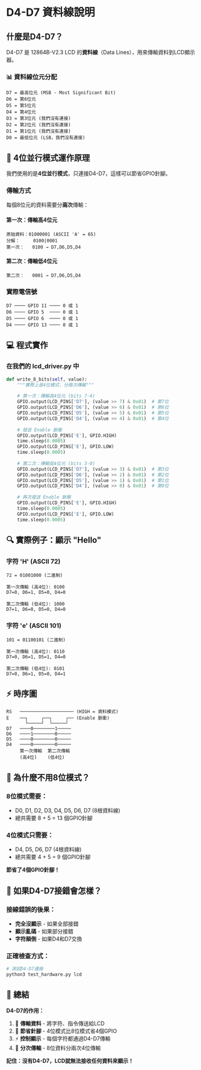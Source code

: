 # D4-D7 資料線說明

## 什麼是D4-D7？

D4-D7 是 12864B-V2.3 LCD 的**資料線**（Data Lines），用來傳輸資料到LCD顯示器。

### 📊 **資料線位元分配**
```
D7 = 最高位元 (MSB - Most Significant Bit)
D6 = 第6位元
D5 = 第5位元  
D4 = 第4位元
D3 = 第3位元 (我們沒有連接)
D2 = 第2位元 (我們沒有連接)
D1 = 第1位元 (我們沒有連接)
D0 = 最低位元 (LSB，我們沒有連接)
```

## 🔄 **4位並行模式運作原理**

我們使用的是**4位並行模式**，只連接D4-D7，這樣可以節省GPIO針腳。

### **傳輸方式**
每個8位元的資料需要分**兩次**傳輸：

#### **第一次：傳輸高4位元**
```
原始資料：01000001 (ASCII 'A' = 65)
分解：     0100|0001
第一次：   0100 → D7,D6,D5,D4
```

#### **第二次：傳輸低4位元**  
```
第二次：   0001 → D7,D6,D5,D4
```

### **實際電信號**
```
D7 ──── GPIO 11 ──── 0 或 1
D6 ──── GPIO 5  ──── 0 或 1  
D5 ──── GPIO 6  ──── 0 或 1
D4 ──── GPIO 13 ──── 0 或 1
```

## 💻 **程式實作**

### **在我們的 lcd_driver.py 中**

```python
def write_8_bits(self, value):
    """實際上是4位模式，分兩次傳輸"""
    
    # 第一次：傳輸高4位元 (bits 7-4)
    GPIO.output(LCD_PINS['D7'], (value >> 7) & 0x01)  # 第7位
    GPIO.output(LCD_PINS['D6'], (value >> 6) & 0x01)  # 第6位
    GPIO.output(LCD_PINS['D5'], (value >> 5) & 0x01)  # 第5位
    GPIO.output(LCD_PINS['D4'], (value >> 4) & 0x01)  # 第4位
    
    # 發送 Enable 脈衝
    GPIO.output(LCD_PINS['E'], GPIO.HIGH)
    time.sleep(0.0005)
    GPIO.output(LCD_PINS['E'], GPIO.LOW)
    time.sleep(0.0005)
    
    # 第二次：傳輸低4位元 (bits 3-0)
    GPIO.output(LCD_PINS['D7'], (value >> 3) & 0x01)  # 第3位
    GPIO.output(LCD_PINS['D6'], (value >> 2) & 0x01)  # 第2位
    GPIO.output(LCD_PINS['D5'], (value >> 1) & 0x01)  # 第1位
    GPIO.output(LCD_PINS['D4'], (value >> 0) & 0x01)  # 第0位
    
    # 再次發送 Enable 脈衝
    GPIO.output(LCD_PINS['E'], GPIO.HIGH)
    time.sleep(0.0005)
    GPIO.output(LCD_PINS['E'], GPIO.LOW)
    time.sleep(0.0005)
```

## 🔍 **實際例子：顯示 "Hello"**

### **字符 'H' (ASCII 72)**
```
72 = 01001000 (二進制)

第一次傳輸 (高4位): 0100
D7=0, D6=1, D5=0, D4=0

第二次傳輸 (低4位): 1000  
D7=1, D6=0, D5=0, D4=0
```

### **字符 'e' (ASCII 101)**
```
101 = 01100101 (二進制)

第一次傳輸 (高4位): 0110
D7=0, D6=1, D5=1, D4=0

第二次傳輸 (低4位): 0101
D7=0, D6=1, D5=0, D4=1
```

## ⚡ **時序圖**

```
RS   ──────────────────── (HIGH = 資料模式)
E    ──┐     ┌──┐     ┌── (Enable 脈衝)
       └─────┘  └─────┘
D7   ────0────────1───── 
D6   ────1────────0─────
D5   ────0────────0─────  
D4   ────0────────0─────
     第一次傳輸  第二次傳輸
     (高4位)    (低4位)
```

## 🤔 **為什麼不用8位模式？**

### **8位模式需要：**
- D0, D1, D2, D3, D4, D5, D6, D7 (8根資料線)
- 總共需要 8 + 5 = 13 個GPIO針腳

### **4位模式只需要：**
- D4, D5, D6, D7 (4根資料線)  
- 總共需要 4 + 5 = 9 個GPIO針腳

**節省了4個GPIO針腳！**

## 🔧 **如果D4-D7接錯會怎樣？**

### **接線錯誤的後果：**
- **完全沒顯示** - 如果全部接錯
- **顯示亂碼** - 如果部分接錯
- **字符顛倒** - 如果D4和D7交換

### **正確檢查方式：**
```bash
# 測試D4-D7連接
python3 test_hardware.py lcd
```

## 🎯 **總結**

**D4-D7的作用：**
1. 🔌 **傳輸資料** - 將字符、指令傳送給LCD
2. 💾 **節省針腳** - 4位模式比8位模式省4個GPIO
3. ⚡ **控制顯示** - 每個字符都通過D4-D7傳輸
4. 🔄 **分次傳輸** - 8位資料分兩次4位傳輸

**記住：沒有D4-D7，LCD就無法接收任何資料來顯示！** 